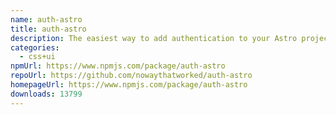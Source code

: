 ```yaml
---
name: auth-astro
title: auth-astro
description: The easiest way to add authentication to your Astro project!
categories:
  - css+ui
npmUrl: https://www.npmjs.com/package/auth-astro
repoUrl: https://github.com/nowaythatworked/auth-astro
homepageUrl: https://www.npmjs.com/package/auth-astro
downloads: 13799
---
```

